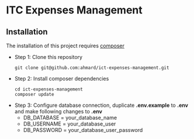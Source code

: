 # ITC Expenses Management

## Installation
The installation of this project requires [composer](https://getcomposer.org)

- Step 1: Clone this repository
  ```
  git clone git@github.com:ahmard/ict-expenses-management.git
  ```
- Step 2: Install composer dependencies
  ```
  cd ict-expenses-management
  composer update
  ```
- Step 3: Configure database connection, duplicate **.env.example** to **.env** and make following changes to **.env**
    * DB_DATABASE = your_database_name
    * DB_USERNAME = your_database_user
    * DB_PASSWORD = your_database_user_password
